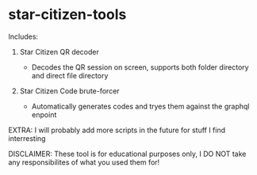# star-citizen-tools

Includes:

1. Star Citizen QR decoder
   * Decodes the QR session on screen, supports both folder directory and direct file directory

2. Star Citizen Code brute-forcer
   * Automatically generates codes and tryes them against the graphql enpoint

EXTRA: I will probably add more scripts in the future for stuff I find interresting

DISCLAIMER: These tool is for educational purposes only, I DO NOT take any responsibilites of what you used them for!